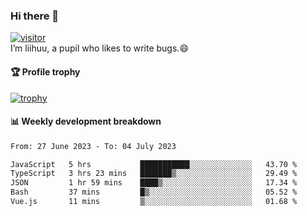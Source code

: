### Hi there 👋
[![visitor](https://visitor-badge.glitch.me/badge?page_id=liihuu&right_color=blue)](https://github.com/liihuu)<br>
I’m liihuu, a pupil who likes to write bugs.😄


#### 🏆 Profile trophy
[![trophy](https://github-profile-trophy.vercel.app?username=liihuu&margin-w=16&margin-h=16&rank=-C,-B)](https://github.com/liihuu)


#### 📊 Weekly development breakdown
<!--START_SECTION:waka-->

```txt
From: 27 June 2023 - To: 04 July 2023

JavaScript   5 hrs           ███████████░░░░░░░░░░░░░░   43.70 %
TypeScript   3 hrs 23 mins   ███████▒░░░░░░░░░░░░░░░░░   29.49 %
JSON         1 hr 59 mins    ████▒░░░░░░░░░░░░░░░░░░░░   17.34 %
Bash         37 mins         █▒░░░░░░░░░░░░░░░░░░░░░░░   05.52 %
Vue.js       11 mins         ▒░░░░░░░░░░░░░░░░░░░░░░░░   01.68 %
```

<!--END_SECTION:waka-->

<!--
**liihuu/liihuu** is a ✨ _special_ ✨ repository because its `README.md` (this file) appears on your GitHub profile.

Here are some ideas to get you started:

- 🔭 I’m currently working on ...
- 🌱 I’m currently learning ...
- 👯 I’m looking to collaborate on ...
- 🤔 I’m looking for help with ...
- 💬 Ask me about ...
- 📫 How to reach me: ...
- 😄 Pronouns: ...
- ⚡ Fun fact: ...
-->

